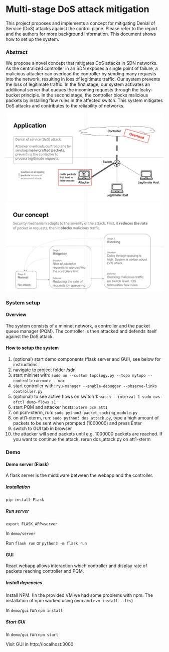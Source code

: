# Multi-stage DoS attack mitigation

This project proposes and implements a concept for mitigating Denial of Service (DoS) 
attacks against the control plane. Please refer to the report and the authors for more
background information. This document shows how to set up the system.

### Abstract
We propose a novel concept that mitigates DoS attacks in SDN networks. As the centralized controller in an SDN exposes a single point of failure, a malicious attacker can overload the controller by sending many requests into the network, resulting in loss of legitimate traffic. Our system prevents the loss of legitimate traffic. In the first stage, our system activates an additional server that queues the incoming requests through the leaky-bucket principle. In the second stage, the controller blocks malicious packets by installing flow rules in the affected switch. This system mitigates DoS attacks and contributes to the reliability of networks.

![](demo/preview.png)
![](demo/preview2.png)


### System setup

#### Overview
The system consists of a mininet network, a controller and the packet queue manager (PQM). 
The controller is then attacked and defends itself against the DoS attack.

#### How to setup the system
1. (optional) start demo components (flask server and GUI), see below for instructions
2. navigate to project folder /sdn
3. start mininet with: `sudo mn --custom topology.py --topo mytopo --controller=remote --mac`
4. start controller with: `ryu-manager --enable-debugger --observe-links controller.py`
5. (optional) to see active flows on switch 1: `watch --interval 1 sudo ovs-ofctl dump-flows s1` 
6. start PQM and attacker hosts: `xterm pcm att1`
7. on pcm-xterm, run: `sudo python3 packet_caching_module.py`
8. on att1-xterm, run: `sudo python3 dos_attack.py`, type a high amount of packets to be sent
when prompted (1000000) and press Enter
9. switch to GUI tab in browser
10. the attacker will send packets until e.g. 1000000 packets are reached. If
you want to continue the attack, rerun dos_attack.py on att1-xterm

### Demo

#### Demo server (Flask)

A flask server is the middlware between the webapp and the controller.

##### Installation
`pip install Flask`

##### Run server
`export FLASK_APP=server`

In `demo/server`

Run `flask run` or `python3 -m flask run`


#### GUI

React webapp allows interaction which controller and display rate of packets reaching controller and PQM. 

##### Install depencies

Install NPM. (In the provided VM we had some problems with npm. The installation of npm worked using nvm and `nvm install --lts`)

In `demo/gui` run `npm install`

##### Start GUI
In `demo/gui` run `npm start`

Visit GUI in http://localhost:3000
